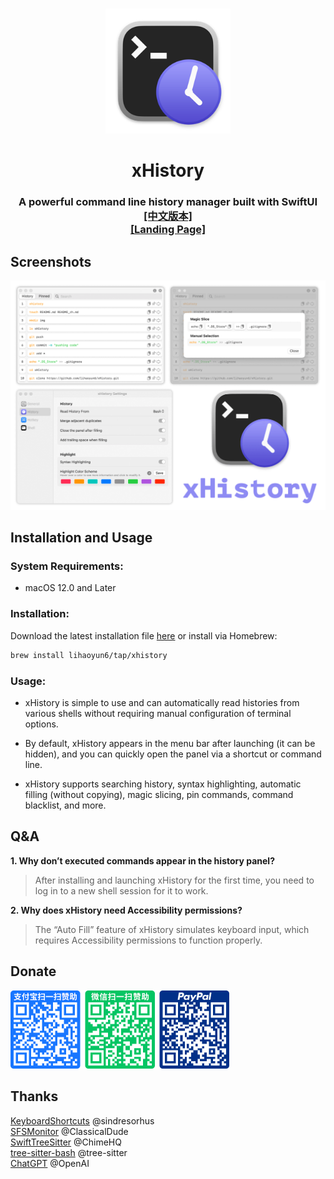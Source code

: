 # 
<p align="center">
<img src="./xHistory/Assets.xcassets/AppIcon.appiconset/icon_128x128@2x.png" width="200" height="200" />
<h1 align="center">xHistory</h1>
<h3 align="center">A powerful command line history manager built with SwiftUI<br><a href="./README_zh.md">[中文版本]</a><br><a href="https://lihaoyun6.github.io/xhistory/">[Landing Page]</a></h3> 
</p>

## Screenshots
<p align="center">
<picture>
  <source media="(prefers-color-scheme: dark)" srcset="./img/preview_dark.png">
  <source media="(prefers-color-scheme: light)" srcset="./img/preview.png">
  <img alt="xHistory Screenshots" src="./img/preview.png" width="610"/>
</picture>
</p>

## Installation and Usage
### System Requirements:
- macOS 12.0 and Later  

### Installation:
Download the latest installation file [here](../../releases/latest) or install via Homebrew:  

```bash
brew install lihaoyun6/tap/xhistory
```

### Usage: 
- xHistory is simple to use and can automatically read histories from various shells without requiring manual configuration of terminal options.  

- By default, xHistory appears in the menu bar after launching (it can be hidden), and you can quickly open the panel via a shortcut or command line.  
- xHistory supports searching history, syntax highlighting, automatic filling (without copying), magic slicing, pin commands, command blacklist, and more.  

## Q&A
**1. Why don’t executed commands appear in the history panel?**
> After installing and launching xHistory for the first time, you need to log in to a new shell session for it to work.  

**2. Why does xHistory need Accessibility permissions?**
> The “Auto Fill” feature of xHistory simulates keyboard input, which requires Accessibility permissions to function properly. 

## Donate
<img src="./img/donate.png" width="350"/>

## Thanks
[KeyboardShortcuts](https://github.com/sindresorhus/KeyboardShortcuts) @sindresorhus  
[SFSMonitor](https://github.com/ClassicalDude/SFSMonitor) @ClassicalDude  
[SwiftTreeSitter](https://github.com/ChimeHQ/SwiftTreeSitter) @ChimeHQ  
[tree-sitter-bash](https://github.com/tree-sitter/tree-sitter-bash) @tree-sitter  
[ChatGPT](https://chat.openai.com) @OpenAI  
